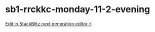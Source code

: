 # sb1-rrckkc-monday-11-2-evening

[Edit in StackBlitz next generation editor ⚡️](https://stackblitz.com/~/github.com/CliveStruv56/sb1-rrckkc-monday-11-2-evening)